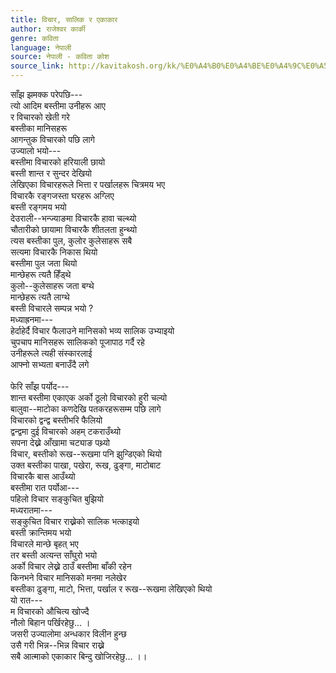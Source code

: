 ```yaml
---
title: विचार, सालिक र एकाकार
author: राजेश्वर कार्की
genre: कविता
language: नेपाली
source: नेपाली - कविता कोश
source_link: http://kavitakosh.org/kk/%E0%A4%B0%E0%A4%BE%E0%A4%9C%E0%A5%87%E0%A4%B6%E0%A5%8D%E0%A4%B5%E0%A4%B0_%E0%A4%95%E0%A4%BE%E0%A4%B0%E0%A5%8D%E0%A4%95%E0%A5%80
---
```


साँझ झमक्क परेपछि---  
त्यो आदिम बस्तीमा उनीहरू आए  
र विचारको खेती गरे  
बस्तीका मानिसहरू  
आगन्तुक विचारको पछि लागे  
उज्यालो भयो---  
बस्तीमा विचारको हरियाली छायो  
बस्ती शान्त र सुन्दर देखियो  
लेखिएका विचारहरूले भित्ता र पर्खालहरू चित्रमय भए  
विचारकै रङ्गजस्ता घरहरू अग्लिए  
बस्ती रङ्गमय भयो  
देउराली--भन्ज्याङमा विचारकै हावा चल्थ्यो  
चौतारीको छायामा विचारकै शीतलता हुन्थ्यो  
त्यस बस्तीका पुल, कुलोर कुलेसाहरू सबै  
सत्यमा विचारकै निकास थियो  
बस्तीमा पुल जता थियो  
मान्छेहरू त्यतै हिँड्थे  
कुलो--कुलेसाहरू जता बग्थे  
मान्छेहरू त्यतै लाग्थे  
बस्ती विचारले सम्पन्न भयो ?  
मध्याह्रनमा---  
हेर्दाहेर्दै विचार फैलाउने मानिसको भव्य सालिक उभ्याइयो  
चुपचाप मानिसहरू सालिकको पूजापाठ गर्दै रहे  
उनीहरूले त्यही संस्कारलाई  
आफ्नो सभ्यता बनाउँदै लगे  
   
फेरि साँझ पर्योद---  
शान्त बस्तीमा एकाएक अर्को ठूलो विचारको हुरी चल्यो  
बालुवा--माटोका कणदेखि पतकरहरूसम्म पछि लागे  
विचारको द्वन्द्व बस्तीभरि फैलियो  
द्वन्द्वमा दुई विचारको अहम् टकराउँथ्यो  
सपना देख्ने आँखामा चट्याङ पथ्र्यो  
विचार, बस्तीको रूख--रूखमा पनि झुन्डिएको थियो  
उक्त बस्तीका पाखा, पखेरा, रूख, ढुङ्गा, माटोबाट  
विचारकै बास आउँथ्यो  
बस्तीमा रात पर्योआ---  
पहिलो विचार सङ्कुचित बुझियो  
मध्यरातमा---  
सङ्कुचित विचार राख्नेको सालिक भत्काइयो  
बस्ती क्रान्तिमय भयो  
विचारले मान्छे बृहत् भए  
तर बस्ती अत्यन्त साँघुरो भयो  
अर्को विचार लेख्ने ठाउँ बस्तीमा बाँकी रहेन  
किनभने विचार मानिसको मनमा नलेखेर  
बस्तीका ढुङ्गा, माटो, भित्ता, पर्खाल र रूख--रूखमा लेखिएको थियो  
यो रात---  
म विचारको औचित्य खोज्दै  
नौलो बिहान पर्खिरहेछु... ।  
जसरी उज्यालोमा अन्धकार विलीन हुन्छ  
उसै गरी भिन्न--भिन्न विचार राख्ने  
सबै आत्माको एकाकार बिन्दु खोजिरहेछु... ।।
